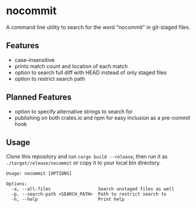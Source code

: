 # nocommit

A command line utility to search for the word "nocommit" in git-staged files.

## Features

- case-insensitive
- prints match count and location of each match
- option to search full diff with HEAD instead of only staged files
- option to restrict search path

## Planned Features

- option to specify alternative strings to search for
- publishing on both crates.io and npm for easy inclusion as a pre-commit hook

## Usage

Clone this repository and run `cargo build --release`, then run it as `./target/release/nocommit` or copy it to your local bin directory.

```
Usage: nocommit [OPTIONS]

Options:
  -a, --all-files                  Search unstaged files as well
  -p, --search-path <SEARCH_PATH>  Path to restrict search to
  -h, --help                       Print help
```
